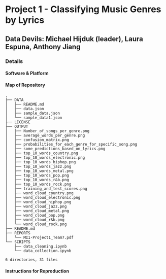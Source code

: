 # Project 1 - Classifying Music Genres by Lyrics

## Data Devils: Michael Hijduk (leader), Laura Espuna, Anthony Jiang

### Details

#### Software & Platform

#### Map of Repository
```
.
├── DATA
│   ├── README.md
│   ├── data.json
│   ├── sample_data.json
│   └── sample_data1.json
├── LICENSE
├── OUTPUT
│   ├── Number_of_songs_per_genre.png
│   ├── average_words_per_genre.png
│   ├── confusion_matrix.png
│   ├── probabilities_for_each_genre_for_specific_song.png
│   ├── some_predictions_based_on_lyrics.png
│   ├── top_10_words_country.png
│   ├── top_10_words_electronic.png
│   ├── top_10_words_hiphop.png
│   ├── top_10_words_jazz.png
│   ├── top_10_words_metal.png
│   ├── top_10_words_pop.png
│   ├── top_10_words_r&b.png
│   ├── top_10_words_rock.png
│   ├── training_and_test_scores.png
│   ├── word_cloud_country.png
│   ├── word_cloud_electronic.png
│   ├── word_cloud_hiphop.png
│   ├── word_cloud_jazz.png
│   ├── word_cloud_metal.png
│   ├── word_cloud_pop.png
│   ├── word_cloud_r&b.png
│   └── word_cloud_rock.png
├── README.md
├── REPORTS
│   └── MI1-Project1_Team7.pdf
└── SCRIPTS
    ├── data_cleaning.ipynb
    └── data_collection.ipynb

6 directories, 31 files

```
#### Instructions for Reproduction

